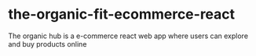 # the-organic-fit-ecommerce-react
The organic hub is a e-commerce react web app where users can explore and buy products online
